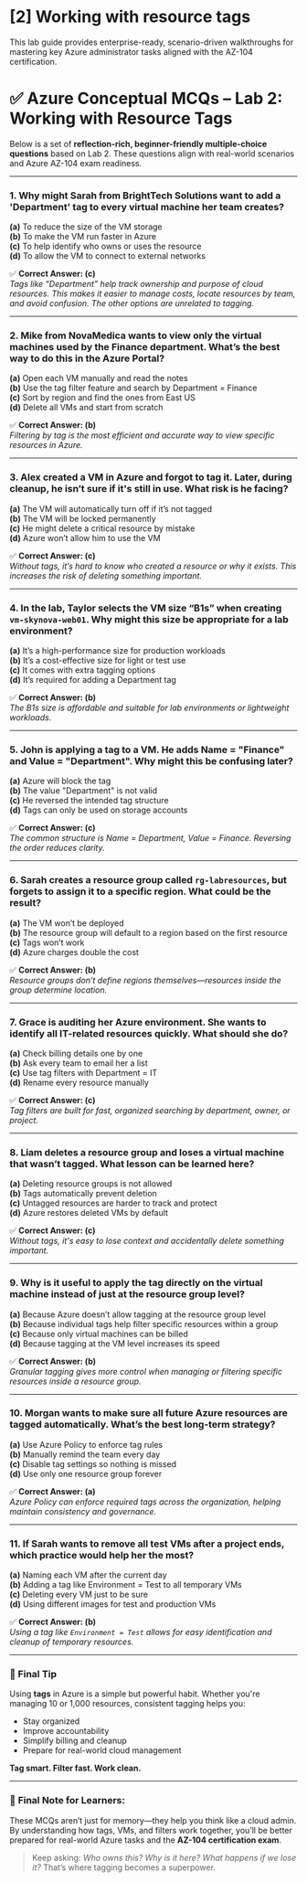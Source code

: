 # [2] Working with resource tags

This lab guide provides enterprise-ready, scenario-driven walkthroughs for mastering key Azure administrator tasks aligned with the AZ-104 certification.

# ✅ Azure Conceptual MCQs – Lab 2: Working with Resource Tags

Below is a set of **reflection-rich, beginner-friendly multiple-choice questions** based on Lab 2. These questions align with real-world scenarios and Azure AZ-104 exam readiness.

---

### **1. Why might Sarah from BrightTech Solutions want to add a 'Department' tag to every virtual machine her team creates?**

**(a)** To reduce the size of the VM storage  
**(b)** To make the VM run faster in Azure  
**(c)** To help identify who owns or uses the resource  
**(d)** To allow the VM to connect to external networks  

✅ **Correct Answer: (c)**  
*Tags like “Department” help track ownership and purpose of cloud resources. This makes it easier to manage costs, locate resources by team, and avoid confusion. The other options are unrelated to tagging.*

---

### **2. Mike from NovaMedica wants to view only the virtual machines used by the Finance department. What’s the best way to do this in the Azure Portal?**

**(a)** Open each VM manually and read the notes  
**(b)** Use the tag filter feature and search by Department = Finance  
**(c)** Sort by region and find the ones from East US  
**(d)** Delete all VMs and start from scratch  

✅ **Correct Answer: (b)**  
*Filtering by tag is the most efficient and accurate way to view specific resources in Azure.*

---

### **3. Alex created a VM in Azure and forgot to tag it. Later, during cleanup, he isn’t sure if it's still in use. What risk is he facing?**

**(a)** The VM will automatically turn off if it’s not tagged  
**(b)** The VM will be locked permanently  
**(c)** He might delete a critical resource by mistake  
**(d)** Azure won’t allow him to use the VM  

✅ **Correct Answer: (c)**  
*Without tags, it’s hard to know who created a resource or why it exists. This increases the risk of deleting something important.*

---

### **4. In the lab, Taylor selects the VM size “B1s” when creating `vm-skynova-web01`. Why might this size be appropriate for a lab environment?**

**(a)** It’s a high-performance size for production workloads  
**(b)** It’s a cost-effective size for light or test use  
**(c)** It comes with extra tagging options  
**(d)** It’s required for adding a Department tag  

✅ **Correct Answer: (b)**  
*The B1s size is affordable and suitable for lab environments or lightweight workloads.*

---

### **5. John is applying a tag to a VM. He adds Name = "Finance" and Value = "Department". Why might this be confusing later?**

**(a)** Azure will block the tag  
**(b)** The value "Department" is not valid  
**(c)** He reversed the intended tag structure  
**(d)** Tags can only be used on storage accounts  

✅ **Correct Answer: (c)**  
*The common structure is Name = Department, Value = Finance. Reversing the order reduces clarity.*

---

### **6. Sarah creates a resource group called `rg-labresources`, but forgets to assign it to a specific region. What could be the result?**

**(a)** The VM won’t be deployed  
**(b)** The resource group will default to a region based on the first resource  
**(c)** Tags won’t work  
**(d)** Azure charges double the cost  

✅ **Correct Answer: (b)**  
*Resource groups don’t define regions themselves—resources inside the group determine location.*

---

### **7. Grace is auditing her Azure environment. She wants to identify all IT-related resources quickly. What should she do?**

**(a)** Check billing details one by one  
**(b)** Ask every team to email her a list  
**(c)** Use tag filters with Department = IT  
**(d)** Rename every resource manually  

✅ **Correct Answer: (c)**  
*Tag filters are built for fast, organized searching by department, owner, or project.*

---

### **8. Liam deletes a resource group and loses a virtual machine that wasn’t tagged. What lesson can be learned here?**

**(a)** Deleting resource groups is not allowed  
**(b)** Tags automatically prevent deletion  
**(c)** Untagged resources are harder to track and protect  
**(d)** Azure restores deleted VMs by default  

✅ **Correct Answer: (c)**  
*Without tags, it's easy to lose context and accidentally delete something important.*

---

### **9. Why is it useful to apply the tag directly on the virtual machine instead of just at the resource group level?**

**(a)** Because Azure doesn’t allow tagging at the resource group level  
**(b)** Because individual tags help filter specific resources within a group  
**(c)** Because only virtual machines can be billed  
**(d)** Because tagging at the VM level increases its speed  

✅ **Correct Answer: (b)**  
*Granular tagging gives more control when managing or filtering specific resources inside a resource group.*

---

### **10. Morgan wants to make sure all future Azure resources are tagged automatically. What’s the best long-term strategy?**

**(a)** Use Azure Policy to enforce tag rules  
**(b)** Manually remind the team every day  
**(c)** Disable tag settings so nothing is missed  
**(d)** Use only one resource group forever  

✅ **Correct Answer: (a)**  
*Azure Policy can enforce required tags across the organization, helping maintain consistency and governance.*

---

### **11. If Sarah wants to remove all test VMs after a project ends, which practice would help her the most?**

**(a)** Naming each VM after the current day  
**(b)** Adding a tag like Environment = Test to all temporary VMs  
**(c)** Deleting every VM just to be sure  
**(d)** Using different images for test and production VMs  

✅ **Correct Answer: (b)**  
*Using a tag like `Environment = Test` allows for easy identification and cleanup of temporary resources.*

---

### 📘 Final Tip

Using **tags** in Azure is a simple but powerful habit. Whether you're managing 10 or 1,000 resources, consistent tagging helps you:
- Stay organized  
- Improve accountability  
- Simplify billing and cleanup  
- Prepare for real-world cloud management

**Tag smart. Filter fast. Work clean.**


---

### 📘 **Final Note for Learners:**

These MCQs aren’t just for memory—they help you think like a cloud admin. By understanding how tags, VMs, and filters work together, you’ll be better prepared for real-world Azure tasks and the **AZ-104 certification exam**.

> Keep asking: *Who owns this? Why is it here? What happens if we lose it?*
> That’s where tagging becomes a superpower.

